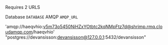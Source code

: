 Requires 2 URLS

Database `DATABASE`
AMQP `AMQP_URL`

'amqp://haeqvhio:v5m73o5450NiHZxYOtbtc2kqNMpFtz7d@shrimp.rmq.cloudamqp.com/haeqvhio'
"postgres://devansisson:devansisson@127.0.0.1:5432/devansisson"